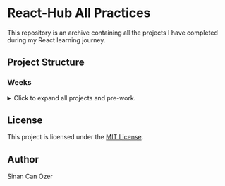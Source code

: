# React-Hub All Practices

This repository is an archive containing all the projects I have completed during my React learning journey.

## Project Structure

### Weeks

<details>
<summary>Click to expand all projects and pre-work.</summary>

| #   | Project Name | Source Code                                                                                      |
| --- |--------------|--------------------------------------------------------------------------------------------------|
| 0   | Pre Work     | [Source](https://github.com/sinantech/PatikaFrontEndCourse/blob/main/PreworkPractice/index.html) |
| 1   | Week-1       | [Source](https://github.com/sinantech/PatikaFrontendCourse/tree/main/Week_1)                     |
| 2   | Week-2       | [Source](https://github.com/sinantech/PatikaFrontendCourse/tree/main/Week_2)                     |
| 3   | Week-3       | [Source](https://github.com/sinantech/PatikaFrontendCourse/tree/main/Week_3)                     |
| 4   | Week-4       | [Source](https://github.com/sinantech/PatikaFrontendCourse/tree/main/Week_4)                     |
| 5   | Week-5       | [Source](https://github.com/sinantech/PatikaFrontendCourse/tree/main/Week_5)                     |
| 6   | Week-6       | [Source](https://github.com/sinantech/PatikaFrontendCourse/tree/main/Week_6)                     |
| 7   | Week-7       | [Source](https://github.com/sinantech/PatikaFrontendCourse/tree/main/Week_7)                     |






</details>



## License

This project is licensed under the [MIT License](https://choosealicense.com/licenses/mit/).

## Author

Sinan Can Ozer